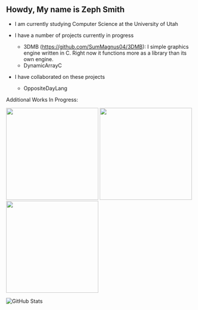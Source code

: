 ## Howdy, My name is Zeph Smith

- I am currently studying Computer Science at the University of Utah

- I have a number of projects currently in progress
  - 3DMB (https://github.com/SumMagnus04/3DMB): I simple graphics engine written in C. Right now it functions more as a library than its own engine.
  - DynamicArrayC

- I have collaborated on these projects
  - OppositeDayLang

Additional Works In Progress:

<img src="https://github.com/user-attachments/assets/7c9ab3b5-af40-4edb-bbdc-5b67f2da5048" width="250" height="250"/>
<img src="https://github.com/user-attachments/assets/31f34871-62e6-49ed-949e-ee30180b6a7c" width="250" height="250" />
<img src="https://github.com/user-attachments/assets/637a1537-d162-4a00-82bc-dcfa73260911" width="250" height="250" />
 
![GitHub Stats](https://github-readme-stats.vercel.app/api/top-langs/?username=SumMagnus04&theme=cobalt&show_icons=true&hide_border=true&layout=compact)
<!--
**SumMagnus04/SumMagnus04** is a ✨ _special_ ✨ repository because its `README.md` (this file) appears on your GitHub profile.

Here are some ideas to get you started:

- 🔭 I’m currently working on ...
- 🌱 I’m currently learning ...
- 👯 I’m looking to collaborate on ...
- 🤔 I’m looking for help with ...
- 💬 Ask me about ...
- 📫 How to reach me: ...
- 😄 Pronouns: ...
- ⚡ Fun fact: ...
-->
